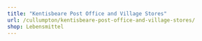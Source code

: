```yaml
---
title: "Kentisbeare Post Office and Village Stores"
url: /cullumpton/kentisbeare-post-office-and-village-stores/
shop: Lebensmittel
---
```

